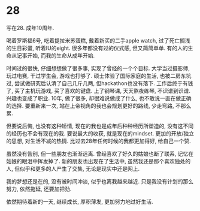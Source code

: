 # 28
写在28. 成年10周年.

喝着罗斯福6号, 吃着提拉米苏蛋糕, 戴着新买的二手apple watch, 过了死亡搁浅的生日彩蛋, 听着IU的eight. 很多年都没有过的仪式感, 但又简简单单. 有的人的生命从记事开始, 而我的生命从成年开始.

时间过的很快, 仔细想想做了很多事, 实现了曾经的一个个目标. 大学当过摄影师, 玩过电赛, 干过学生会, 游戏也打够了. 硕士体验了国际家庭的生活, 也被二房东坑过, 尝试做研究后认清了自己几斤几两, 但hackathon也没有落下. 工作后终于有钱了, 买了主机玩游戏, 买了喜欢的键盘. 上了钢琴课, 天天熬夜练琴, 不识谱到识谱. 兴趣也变成了职业. 10年, 做了很多, 却很难说做成了什么, 也不敢说一直在做正确的选择. 要重新来一次, 站在上帝视角的我也会规划更好的路线, 少走弯路, 不那么累.

但要说后悔, 也没有这种矫情, 现在的我也是成年后种种经历所塑造的, 没有这不同的经历也不会有现在的我. 要说最大的收获, 就是现在的mindset. 更加的开放/独立的思想, 对生活不减的热情. 比过去28年任何时候的我都更加得好, 给自己一个赞.

虽然没有告别, 但一些朋友也渐渐远离. 曾经喜欢了好久的姑娘也断了联系, 记忆在姑娘的眼泪中挥发掉了. 新的朋友也出现在了生活中, 虽然我还是那个喜欢独处的人, 但似乎和更多的人产生了交集, 无论是现实中还是网上. 

我的梦想还是在的, 没有被时间冲淡, 似乎也离我越来越近. 只是我没有计划的那么努力, 依然拖延, 还要加把劲.

依然期待着新的一天, 继续成长, 厚积薄发, 更加努力地过好生活.